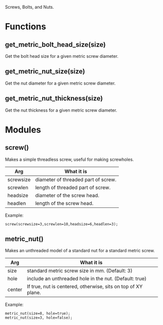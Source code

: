 Screws, Bolts, and Nuts.

# Functions

## get\_metric\_bolt\_head\_size(size)
Get the bolt head size for a given metric screw diameter.



## get\_metric\_nut\_size(size)
Get the nut diameter for a given metric screw diameter.



## get\_metric\_nut\_thickness(size)
Get the nut thickness for a given metric screw diameter.



# Modules

## screw()
Makes a simple threadless screw, useful for making screwholes.

Arg       | What it is
--------- | -----------------------------
screwsize | diameter of threaded part of screw.
screwlen  | length of threaded part of screw.
headsize  | diameter of the screw head.
headlen   | length of the screw head.

Example:

    screw(screwsize=3,screwlen=10,headsize=6,headlen=3);



## metric\_nut()
Makes an unthreaded model of a standard nut for a standard metric screw.

Arg       | What it is
--------- | -----------------------------
size      | standard metric screw size in mm. (Default: 3)
hole      | include an unthreaded hole in the nut.  (Default: true)
center    | If true, nut is centered, otherwise, sits on top of XY plane.

Example:

    metric_nut(size=8, hole=true);
    metric_nut(size=3, hole=false);




